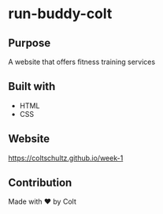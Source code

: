 # run-buddy-colt

## Purpose
A website that offers fitness training services

## Built with
* HTML
* CSS

## Website
https://coltschultz.github.io/week-1

## Contribution
Made with ❤️ by Colt
